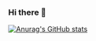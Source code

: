 ### Hi there 👋

[![Anurag's GitHub stats](https://github-readme-stats.vercel.app/api?username=yy8305)](https://github-readme-stats.vercel.app/api?username=yy8305)
